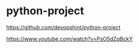# python-project

https://github.com/devopshint/python-project

https://www.youtube.com/watch?v=PsO5dZqBckY
